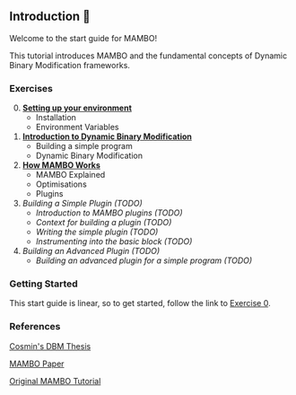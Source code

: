 ## Introduction :wave:

Welcome to the start guide for MAMBO!

This tutorial introduces MAMBO and the fundamental concepts of Dynamic Binary Modification frameworks.

### Exercises

0. [**Setting up your environment**](exercise0/README.md)
    - Installation
    - Environment Variables
1. [**Introduction to Dynamic Binary Modification**](exercise1/README.md)
    - Building a simple program
    - Dynamic Binary Modification
2. [**How MAMBO Works**](exercise2/README.md)
    - MAMBO Explained
    - Optimisations
    - Plugins
3. *Building a Simple Plugin (TODO)*
    - *Introduction to MAMBO plugins (TODO)*
    - *Context for building a plugin (TODO)*
    - *Writing the simple plugin (TODO)*
    - *Instrumenting into the basic block (TODO)*
4. *Building an Advanced Plugin (TODO)* 
    - *Building an advanced plugin for a simple program (TODO)*

### Getting Started

This start guide is linear, so to get started, follow the link to [Exercise 0](exercise0/README.md).

### References

[Cosmin's DBM Thesis](https://www.proquest.com/docview/2022986300?pq-origsite=gscholar&fromopenview=true&sourcetype=Dissertations%20&%20Theses)

[MAMBO Paper](https://dl.acm.org/doi/abs/10.1145/2896451)

[Original MAMBO Tutorial](https://github.com/beehive-lab/mambo/tree/master/docs/tutorials/hipeac2024)

